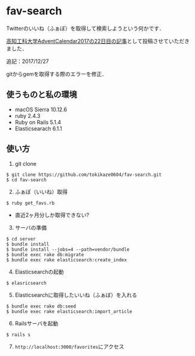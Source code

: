 # fav-search

Twitterのいいね（ふぁぼ）を取得して検索しようという何かです．

<a href="https://qiita.com/tokikaze0604/items/f30a7f7c1a33af872932">高知工科大学AdventCalendar2017の22日目の記事</a>として投稿させていただきました．

追記：2017/12/27

gitからgemを取得する際のエラーを修正．


## 使うものと私の環境
- macOS Sierra 10.12.6
- ruby 2.4.3
- Ruby on Rails 5.1.4
- Elasticsearach 6.1.1

## 使い方
1. git clone

```
$ git clone https://github.com/tokikaze0604/fav-search.git
$ cd fav-search
```

2. ふぁぼ（いいね）取得

```
$ ruby get_favs.rb
```
- 直近2ヶ月分しか取得できない?

3. サーバの準備

```
$ cd server
$ bundle install
$ bundle install --jobs=4 --path=vendor/bundle
$ bundle exec rake db:migrate
$ bundle exec rake elasticsearch:create_index
```

4. Elasticsearchの起動

```
$ elasricsearch
```

5. Elasticsearchに取得したいいね（ふぁぼ）を入れる

```
$ bundle exec rake db:seed
$ bundle exec rake elasticsearch:import_article
```

6. Railsサーバを起動

```
$ rails s
```

7. `http://localhost:3000/favorites`にアクセス
